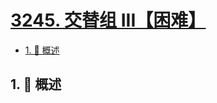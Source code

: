 # [3245. 交替组 III【困难】](https://github.com/tnotesjs/TNotes.leetcode/tree/main/notes/3245.%20%E4%BA%A4%E6%9B%BF%E7%BB%84%20III%E3%80%90%E5%9B%B0%E9%9A%BE%E3%80%91)

<!-- region:toc -->

- [1. 📝 概述](#1--概述)

<!-- endregion:toc -->

## 1. 📝 概述
